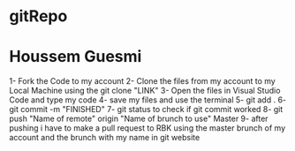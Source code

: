 # gitRepo
# Houssem Guesmi
1- Fork the Code to my account
2- Clone the files from my account to my Local Machine using the git clone "LINK"
3- Open the files in Visual Studio Code and type my code
4- save my files and use the terminal
5- git add . 
6- git commit -m "FINISHED"
7- git status to check if git commit worked 
8- git push "Name of remote" origin "Name of brunch to use" Master
9- after pushing i have to make a pull request to RBK using the master brunch of my account and the brunch with my name in git website